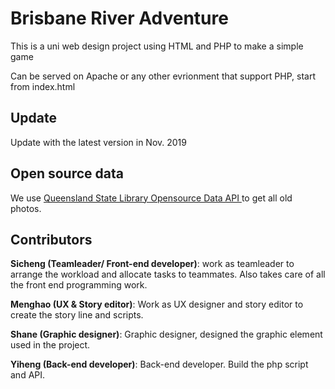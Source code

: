 # Brisbane River Adventure

This is a uni web design project using HTML and PHP to make a simple game

Can be served on Apache or any other evrionment that support PHP, start from index.html

## Update

Update with the latest version in Nov. 2019

## Open source data

We use <a href='https://www.data.qld.gov.au/dataset/picture-queensland'> Queensland State Library Opensource Data API </a> to get all old photos.

## Contributors

**Sicheng (Teamleader/ Front-end developer)**: work as teamleader to arrange the workload and allocate tasks to teammates. Also takes care of all the front end programming work.

**Menghao (UX & Story editor)**: Work as UX designer and story editor to create the story line and scripts.

**Shane (Graphic designer)**: Graphic designer, designed the graphic element used in the project.

**Yiheng (Back-end developer)**: Back-end developer. Build the php script and API.
